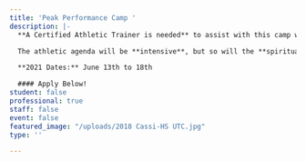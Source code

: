 ```yaml
---
title: 'Peak Performance Camp '
description: |-
  **A Certified Athletic Trainer is needed** to assist with this camp which is focused on current or aspiring high school athletes. The camp is six power-packed days of activities in a variety of sports focused around strengthening one’s relationship with **God.**

  The athletic agenda will be **intensive**, but so will the **spiritual training**. Daily activities include workouts, chalk talks, team-building, sports performance training and competition.

  **2021 Dates:** June 13th to 18th

  #### Apply Below!
student: false
professional: true
staff: false
event: false
featured_image: "/uploads/2018 Cassi-HS UTC.jpg"
type: ''

---
```

